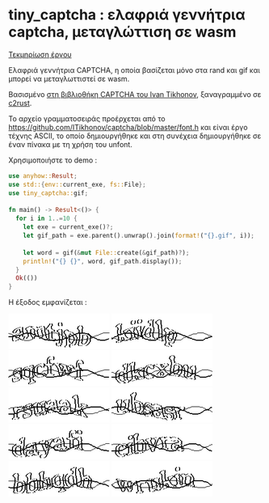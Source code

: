 # tiny_captcha : ελαφριά γεννήτρια captcha, μεταγλώττιση σε wasm

[Τεκμηρίωση έργου](https://docs.rs/tiny_captcha)

Ελαφριά γεννήτρια CAPTCHA, η οποία βασίζεται μόνο στα rand και gif και μπορεί να μεταγλωττιστεί σε wasm.

Βασισμένο [στη βιβλιοθήκη CAPTCHA του Ivan Tikhonov](http://brokestream.com/captcha.html), ξαναγραμμένο σε [c2rust](https://c2rust.com).

Το αρχείο γραμματοσειράς προέρχεται από το https://github.com/ITikhonov/captcha/blob/master/font.h και είναι έργο τέχνης ASCII, το οποίο δημιουργήθηκε και στη συνέχεια δημιουργήθηκε σε έναν πίνακα με τη χρήση του unfont.

Χρησιμοποιήστε το demo :

```rust
use anyhow::Result;
use std::{env::current_exe, fs::File};
use tiny_captcha::gif;

fn main() -> Result<()> {
  for i in 1..=10 {
    let exe = current_exe()?;
    let gif_path = exe.parent().unwrap().join(format!("{}.gif", i));

    let word = gif(&mut File::create(&gif_path)?);
    println!("{} {}", word, gif_path.display());
  }
  Ok(())
}
```

Η έξοδος εμφανίζεται :

![](https://raw.githubusercontent.com/rmw-link/tiny_captcha/master/gif/1.gif) ![](https://raw.githubusercontent.com/rmw-link/tiny_captcha/master/gif/2.gif) ![](https://raw.githubusercontent.com/rmw-link/tiny_captcha/master/gif/3.gif) ![](https://raw.githubusercontent.com/rmw-link/tiny_captcha/master/gif/4.gif) ![](https://raw.githubusercontent.com/rmw-link/tiny_captcha/master/gif/5.gif) ![](https://raw.githubusercontent.com/rmw-link/tiny_captcha/master/gif/6.gif) ![](https://raw.githubusercontent.com/rmw-link/tiny_captcha/master/gif/7.gif) ![](https://raw.githubusercontent.com/rmw-link/tiny_captcha/master/gif/8.gif) ![](https://raw.githubusercontent.com/rmw-link/tiny_captcha/master/gif/9.gif) ![](https://raw.githubusercontent.com/rmw-link/tiny_captcha/master/gif/10.gif)